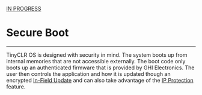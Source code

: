 [IN PROGRESS](error.md) 
# Secure Boot
---
TinyCLR OS is designed with security in mind. The system boots up from internal memories that are not accessible externally. The boot code only boots up an authenticated firmware that is provided by GHI Electronics. The user then controls the application and how it is updated though an encrypted [In-Field Update](in-field-update.md) and can also take advantage of the [IP Protection](ip-protection.md) feature.